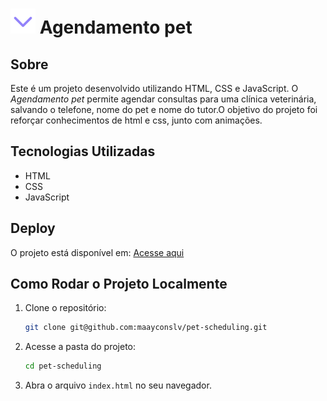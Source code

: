 # ![Favicon](./assets/icons/Icon.svg) Agendamento pet

## Sobre
Este é um projeto desenvolvido utilizando HTML, CSS e JavaScript.  O *Agendamento pet* permite agendar consultas para uma clínica veterinária, salvando o telefone, nome do pet e nome do tutor.O objetivo do projeto foi reforçar conhecimentos de html e css, junto com animações.

## Tecnologias Utilizadas
- HTML
- CSS
- JavaScript

## Deploy
O projeto está disponível em: [Acesse aqui](https://number-picker-pi.vercel.app/)

## Como Rodar o Projeto Localmente
1. Clone o repositório:
   ```sh
   git clone git@github.com:maayconslv/pet-scheduling.git
   ```
2. Acesse a pasta do projeto:
   ```sh
   cd pet-scheduling
   ```
3. Abra o arquivo `index.html` no seu navegador.

